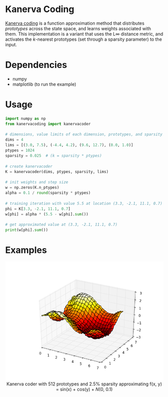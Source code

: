 # Kanerva Coding

[Kanerva coding](http://incompleteideas.net/book/ebook/node88.html#SECTION04234000000000000000) is a function approximation method that distributes *prototypes*  across the state space, and learns weights associated with them. This implementation is a variant that uses the L∞ distance metric, and activates the *k*-nearest prototypes (set through a sparsity parameter) to the input.

# Dependencies

* numpy
* matplotlib (to run the example)

# Usage

```python
import numpy as np
from kanervacoding import kanervacoder

# dimensions, value limits of each dimension, prototypes, and sparsity
dims = 4
lims = [(3.0, 7.5), (-4.4, 4.2), (9.6, 12.7), (0.0, 1.0)]
ptypes = 1024
sparsity = 0.025  # (k = sparsity * ptypes)

# create kanervacoder
K = kanervacoder(dims, ptypes, sparsity, lims)

# init weights and step size
w = np.zeros(K.n_ptypes)
alpha = 0.1 / round(sparsity * ptypes)

# training iteration with value 5.5 at location (3.3, -2.1, 11.1, 0.7)
phi = K[3.3, -2.1, 11.1, 0.7]
w[phi] = alpha * (5.5 - w[phi].sum())

# get approximated value at (3.3, -2.1, 11.1, 0.7)
print(w[phi].sum())
```

# Examples
<p align="center">
  <img src="https://github.com/MeepMoop/kanervacoding/blob/master/examples/kc_sincos.png"><br>
  Kanerva coder with 512 prototypes and 2.5% sparsity approximating f(x, y) = sin(x) + cos(y) + <i>N</i>(0, 0.1)<br><br>
</p>
